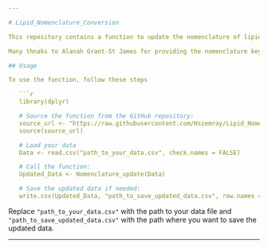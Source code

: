 ```yaml
---

# Lipid_Nomenclature_Conversion

This repository contains a function to update the nomenclature of lipid species in your dataset.

Many thnaks to Alanah Grant-St James for providing the nomenclature key. 

## Usage

To use the function, follow these steps

   ```r
   library(dplyr)

   # Source the function from the GitHub repository:
   source_url <- "https://raw.githubusercontent.com/Hszemray/Lipid_Nomenclature_Conversion/main/Nomenclature_UpdateR.R"
   source(source_url)

   # Load your data
   Data <- read.csv("path_to_your_data.csv", check.names = FALSE)

   # Call the function:
   Updated_Data <- Nomenclature_update(Data)

   # Save the updated data if needed:
   write.csv(Updated_Data, "path_to_save_updated_data.csv", row.names = FALSE)
   ```

Replace `"path_to_your_data.csv"` with the path to your data file and `"path_to_save_updated_data.csv"` with the path where you want to save the updated data.

---
```

